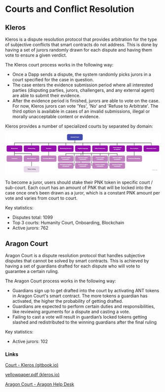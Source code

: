 # Courts and Conflict Resolution

## Kleros

Kleros is a dispute resolution protocol that provides arbitration for the type of subjective conflicts that smart contracts do not address. This is done by having a set of jurors randomly drawn for each dispute and having them vote to ensure a given verdict.

The Kleros court process works in the following way:

- Once a Dapp sends a dispute, the system randomly picks jurors in a court specified for the case in question.
- The case enters the evidence submission period where all interested parties (disputing parties, jurors, challengers, and any external agent) are able to submit their evidence.
- After the evidence period is finished, jurors are able to vote on the case. For now, Kleros jurors can vote 'Yes', 'No' and 'Refuse to Arbitrate'. The third option is available in cases of an invalid submissions, illegal or morally unacceptable content or evidence.

Kleros provides a number of specialized courts by separated by domain:

![Untitled](Courts%20and%20Conflict%20Resolution%200352768d9b4241b3b9f76e89b200728b/Untitled.png)

To become a juror, users should stake their PNK token in specific court / sub-court. Each court has an amount of PNK that will be locked into the case once one’s been drawn as a juror, which is a constant PNK amount per vote and varies from court to court.

Key statistics:

- Disputes total: 1099
- Top 3 courts: Humanity Court, Onboarding, Blockchain
- Active jurors: 762

## Aragon Court

Aragon Court is a dispute resolution protocol that handles subjective disputes that cannot be solved by smart contracts. This is achieved by having a set of guardians drafted for each dispute who will vote to guarantee a certain ruling.

The Aragon Court process works in the following way:

- Guardians sign up to get drafted into the court by activating ANT tokens in Aragon Court's smart contract. The more tokens a guardian has activated, the higher the probability of getting drafted.
- Guardians are expected to perform certain duties and responsibilities, like reviewing arguments for a dispute and casting a vote.
- Failing to cast a vote will result in guardian’s locked tokens getting slashed and redistributed to the winning guardians after the final ruling

Key statistics:

- Active jurors: 102

### Links

[Court - Kleros (gitbook.io)](https://kleros.gitbook.io/docs/products/court)

[yellowpaper.pdf (kleros.io)](https://kleros.io/yellowpaper.pdf)

[Aragon Court - Aragon Help Desk](https://help.aragon.org/article/41-aragon-court)